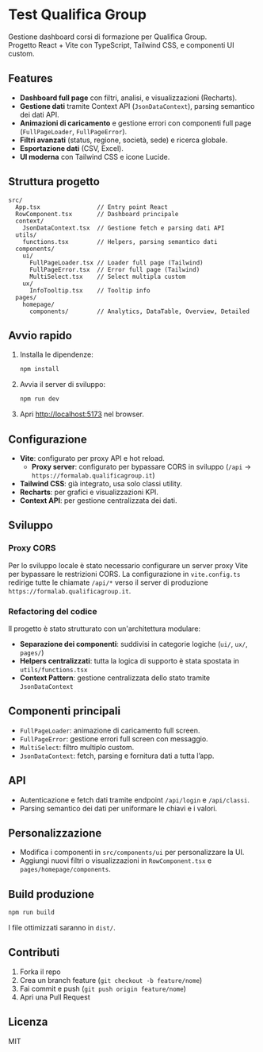 # Test Qualifica Group

Gestione dashboard corsi di formazione per Qualifica Group.  
Progetto React + Vite con TypeScript, Tailwind CSS, e componenti UI custom.

## Features

- **Dashboard full page** con filtri, analisi, e visualizzazioni (Recharts).
- **Gestione dati** tramite Context API (`JsonDataContext`), parsing semantico dei dati API.
- **Animazioni di caricamento** e gestione errori con componenti full page (`FullPageLoader`, `FullPageError`).
- **Filtri avanzati** (status, regione, società, sede) e ricerca globale.
- **Esportazione dati** (CSV, Excel).
- **UI moderna** con Tailwind CSS e icone Lucide.

## Struttura progetto

```
src/
  App.tsx                // Entry point React
  RowComponent.tsx       // Dashboard principale
  context/
    JsonDataContext.tsx  // Gestione fetch e parsing dati API
  utils/
    functions.tsx        // Helpers, parsing semantico dati
  components/
    ui/
      FullPageLoader.tsx // Loader full page (Tailwind)
      FullPageError.tsx  // Error full page (Tailwind)
      MultiSelect.tsx    // Select multipla custom
    ux/
      InfoTooltip.tsx    // Tooltip info
  pages/
    homepage/
      components/        // Analytics, DataTable, Overview, Detailed
```

## Avvio rapido

1. Installa le dipendenze:
   ```bash
   npm install
   ```
2. Avvia il server di sviluppo:
   ```bash
   npm run dev
   ```
3. Apri [http://localhost:5173](http://localhost:5173) nel browser.

## Configurazione

- **Vite**: configurato per proxy API e hot reload.
  - **Proxy server**: configurato per bypassare CORS in sviluppo (`/api` → `https://formalab.qualificagroup.it`)
- **Tailwind CSS**: già integrato, usa solo classi utility.
- **Recharts**: per grafici e visualizzazioni KPI.
- **Context API**: per gestione centralizzata dei dati.

## Sviluppo

### Proxy CORS
Per lo sviluppo locale è stato necessario configurare un server proxy Vite per bypassare le restrizioni CORS. La configurazione in `vite.config.ts` redirige tutte le chiamate `/api/*` verso il server di produzione `https://formalab.qualificagroup.it`.

### Refactoring del codice
Il progetto è stato strutturato con un'architettura modulare:
- **Separazione dei componenti**: suddivisi in categorie logiche (`ui/`, `ux/`, `pages/`)
- **Helpers centralizzati**: tutta la logica di supporto è stata spostata in `utils/functions.tsx`
- **Context Pattern**: gestione centralizzata dello stato tramite `JsonDataContext`

## Componenti principali

- `FullPageLoader`: animazione di caricamento full screen.
- `FullPageError`: gestione errori full screen con messaggio.
- `MultiSelect`: filtro multiplo custom.
- `JsonDataContext`: fetch, parsing e fornitura dati a tutta l’app.

## API

- Autenticazione e fetch dati tramite endpoint `/api/login` e `/api/classi`.
- Parsing semantico dei dati per uniformare le chiavi e i valori.

## Personalizzazione

- Modifica i componenti in `src/components/ui` per personalizzare la UI.
- Aggiungi nuovi filtri o visualizzazioni in `RowComponent.tsx` e `pages/homepage/components`.

## Build produzione

```bash
npm run build
```
I file ottimizzati saranno in `dist/`.

## Contributi

1. Forka il repo
2. Crea un branch feature (`git checkout -b feature/nome`)
3. Fai commit e push (`git push origin feature/nome`)
4. Apri una Pull Request

## Licenza

MIT
